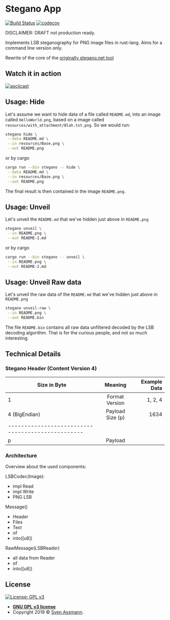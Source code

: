 # Stegano App

[![Build Status](https://travis-ci.org/steganogram/cli.rs.svg?branch=master)](https://travis-ci.org/steganogram/cli.rs)
[![codecov](https://codecov.io/gh/steganogram/cli.rs/branch/master/graph/badge.svg)](https://codecov.io/gh/steganogram/cli.rs)

DISCLAIMER: DRAFT not production ready.

Implements LSB steganography for PNG image files in rust-lang. Aims for a command line version only.

Rewrite of the core of the [originally stegano.net tool][1]

## Watch it in action

[![asciicast](https://asciinema.org/a/gNNTVcj6EZm3ZTaihZYoC7rfC.svg)](https://asciinema.org/a/gNNTVcj6EZm3ZTaihZYoC7rfC)

## Usage: Hide

Let's assume we want to hide data of a file called `README.md`, into an image called `HelloWorld.png`, based on a image called `resources/with_attachment/Blah.txt.png`. So we would run:

```sh
stegano hide \
 --data README.md \
 --in resources/Base.png \
 --out README.png
```

or by cargo

```sh
cargo run --bin stegano -- hide \
 --data README.md \
 --in resources/Base.png \
 --out README.png
```

The final result is then contained in the image `README.png`.

## Usage: Unveil

Let's unveil the `README.md` that we've hidden just above in `README.png`

```sh
stegano unveil \
 --in README.png \
 --out README-2.md
```

or by cargo

```sh
cargo run --bin stegano -- unveil \
 --in README.png \
 --out README-2.md
```

## Usage: Unveil Raw data

Let's unveil the raw data of the `README.md` that we've hidden just above in `README.png`

```sh
stegano unveil-raw \
 --in README.png \
 --out README.bin
```

The file `README.bin` contains all raw data unfiltered decoded by the LSB decoding algorithm. That is for the curious people, and not so much interesting.

## Technical Details

### Stegano Header (Content Version 4)

| Size in Byte  |     Meaning      | Example Data |
|---------------|:----------------:|-------------:|
| 1             | Format Version   | 1, 2, 4      |
| 4 (BigEndian) | Payload Size (p) | 1634         |
|-------------------------------------------------|
| p             | Payload          |              |


### Architecture

Overview about the used components:

LSBCodec(Image):
 - impl Read
 - impl Write
 - PNG LSB

Message()
 - Header
 - Files
 - Text
 - of<LSBReader>
 - into([u8])

RawMessage(LSBReader)
 - all data from Reader
 - of<LSBReader>
 - into([u8])

## License

[![License: GPL v3](https://img.shields.io/badge/License-GPLv3-blue.svg)](https://www.gnu.org/licenses/gpl-3.0)

  - **[GNU GPL v3 license](https://www.gnu.org/licenses/gpl-3.0)**
  - Copyright 2019 © [Sven Assmann][2].

[1]: https://svenomenal.net/devel/steganoV2
[2]: https://www.d34dl0ck.me